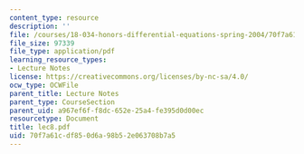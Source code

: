 ```yaml
---
content_type: resource
description: ''
file: /courses/18-034-honors-differential-equations-spring-2004/70f7a61cdf850d6a98b52e063708b7a5_lec8.pdf
file_size: 97339
file_type: application/pdf
learning_resource_types:
- Lecture Notes
license: https://creativecommons.org/licenses/by-nc-sa/4.0/
ocw_type: OCWFile
parent_title: Lecture Notes
parent_type: CourseSection
parent_uid: a967ef6f-f8dc-652e-25a4-fe395d0d00ec
resourcetype: Document
title: lec8.pdf
uid: 70f7a61c-df85-0d6a-98b5-2e063708b7a5
---
```

